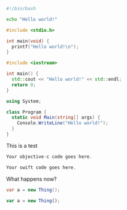 ``` bash tab="Bash"
#!/bin/bash

echo "Hello world!"
```

``` c tab="C"
#include <stdio.h>

int main(void) {
  printf("Hello world!\n");
}
```

``` c++ tab="C++" 
#include <iostream>

int main() {
  std::cout << "Hello world!" << std::endl;
  return 0;
}
```

``` c# tab="C#"
using System;

class Program {
  static void Main(string[] args) {
    Console.WriteLine("Hello world!");
  }
}
```


This is a test

```c# tab="C#" fct_label="C#"
Your objective-c code goes here.
```

```javascript tab="Javascript" fct_label="Javascript"
Your swift code goes here.
``` 

What happens now?

```c# tab="C#" fct_label="C#"
var a = new Thing();
```

```javascript tab="Javascript" fct_label="Javascript"
var a = new Thing();
```
